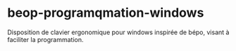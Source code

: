 # beop-programqmation-windows
Disposition de clavier ergonomique pour windows inspirée de bépo, visant à faciliter la programmation.
